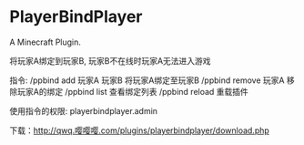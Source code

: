 # PlayerBindPlayer
A Minecraft Plugin.

将玩家A绑定到玩家B, 玩家B不在线时玩家A无法进入游戏

指令: 
    /ppbind add 玩家A 玩家B 将玩家A绑定至玩家B 
    /ppbind remove 玩家A 移除玩家A的绑定 
    /ppbind list 查看绑定列表 
    /ppbind reload 重载插件 

使用指令的权限:  playerbindplayer.admin

下载：http://qwq.嘤嘤嘤.com/plugins/playerbindplayer/download.php
